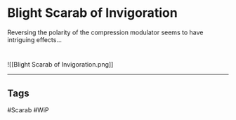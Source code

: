 # Blight Scarab of Invigoration
Reversing the polarity of the compression modulator seems to have intriguing effects...

#
![[Blight Scarab of Invigoration.png]]

---
## Tags
#Scarab
#WiP 